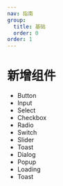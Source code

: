 ```yaml
---
nav: 指南
group:
  title: 基础
  order: 0
order: 1
---
```


# 新增组件

- Button
- Input
- Select
- Checkbox
- Radio
- Switch
- Slider
- Toast
- Dialog
- Popup
- Loading
- Toast


